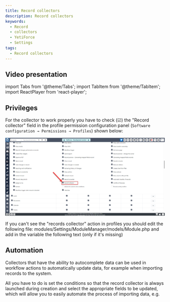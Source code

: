 ```yaml
---
title: Record collectors
description: Record collectors
keywords:
  - Record
  - collectors
  - YetiForce
  - Settings
tags:
  - Record collectors
---
```


## Video presentation

import Tabs from '@theme/Tabs';
import TabItem from '@theme/TabItem';
import ReactPlayer from 'react-player';

<Tabs groupId="XlIXiQpC9ug">
    <TabItem value="youtube-XlIXiQpC9ug" label="🎬 YouTube">
        <ReactPlayer
            url="https://www.youtube.com/watch?v=XlIXiQpC9ug"
            width="100%"
            height="500px"
            controls={true}
        />
    </TabItem>
    <TabItem value="yetiforce-XlIXiQpC9ug" label="🎥 YetiForce TV">
        <ReactPlayer url="https://public.yetiforce.com/tutorials/record-collector.mp4" width="100%" height="500px" controls={true} />
    </TabItem>
</Tabs>

## Privileges

For the collector to work properly you have to check (☑) the "Record collector" field in the profile permission configuration panel (`Software configuration → Permissions → Profiles`) shown below:

![record-collector-2](record-collector-2.jpg)

If you can't see the "records collector" action in profiles you should edit the following file: modules/Settings/ModuleManager/models/Module.php and add in the variable the following text (only if it's missing)

## Automation

Collectors that have the ability to autocomplete data can be used in workflow actions to automatically update data, for example when importing records to the system.

All you have to do is set the conditions so that the record collector is always launched during creation and select the appropriate fields to be updated, which will allow you to easily automate the process of importing data, e.g.
